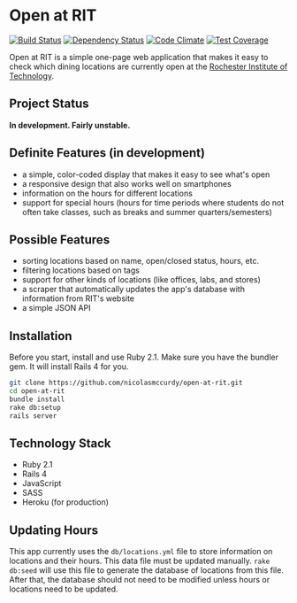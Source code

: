 # Open at RIT
[![Build Status](https://secure.travis-ci.org/nicolasmccurdy/open-at-rit.png?branch=master)](http://travis-ci.org/nicolasmccurdy/open-at-rit)
[![Dependency Status](https://gemnasium.com/nicolasmccurdy/open-at-rit.png)](https://gemnasium.com/nicolasmccurdy/open-at-rit)
[![Code Climate](https://codeclimate.com/github/nicolasmccurdy/open-at-rit.png)](https://codeclimate.com/github/nicolasmccurdy/open-at-rit)
[![Test Coverage](https://codeclimate.com/github/nicolasmccurdy/open-at-rit/badges/coverage.svg)](https://codeclimate.com/github/nicolasmccurdy/open-at-rit)

Open at RIT is a simple one-page web application that makes it easy to check
which dining locations are currently open at the [Rochester Institute of
Technology](https://www.rit.edu).

## Project Status
__In development. Fairly unstable.__


## Definite Features (in development)
- a simple, color-coded display that makes it easy to see what's open
- a responsive design that also works well on smartphones
- information on the hours for different locations
- support for special hours (hours for time periods where students do not often
  take classes, such as breaks and summer quarters/semesters)

## Possible Features
- sorting locations based on name, open/closed status, hours, etc.
- filtering locations based on tags
- support for other kinds of locations (like offices, labs, and stores)
- a scraper that automatically updates the app's database with information from
  RIT's website
- a simple JSON API

## Installation
Before you start, install and use Ruby 2.1. Make sure you have the bundler gem. It will install Rails 4 for you.
```bash
git clone https://github.com/nicolasmccurdy/open-at-rit.git
cd open-at-rit
bundle install
rake db:setup
rails server
```

## Technology Stack
- Ruby 2.1
- Rails 4
- JavaScript
- SASS
- Heroku (for production)

## Updating Hours
This app currently uses the `db/locations.yml` file to store information on
locations and their hours. This data file must be updated manually. `rake
db:seed` will use this file to generate the database of locations from this
file. After that, the database should not need to be modified unless hours
or locations need to be updated.
